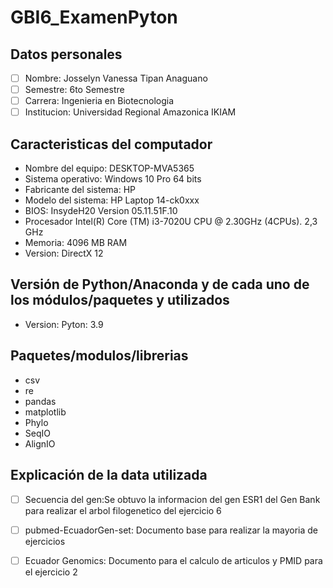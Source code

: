 # GBI6_ExamenPyton
## Datos personales
- [ ] Nombre: Josselyn Vanessa Tipan Anaguano 
- [ ] Semestre: 6to Semestre 
- [ ] Carrera: Ingenieria en Biotecnologia 
- [ ] Institucion: Universidad Regional Amazonica IKIAM
## Caracteristicas del computador
- Nombre del equipo: DESKTOP-MVA5365 
- Sistema operativo: Windows 10 Pro 64 bits 
- Fabricante del sistema: HP
- Modelo del sistema: HP Laptop 14-ck0xxx
- BIOS: InsydeH20 Version 05.11.51F.10
- Procesador Intel(R) Core (TM) i3-7020U CPU @ 2.30GHz (4CPUs). 2,3 GHz
- Memoria: 4096 MB RAM
- Version: DirectX 12
## Versión de Python/Anaconda y de cada uno de los módulos/paquetes y utilizados
- Version: Pyton: 3.9
## Paquetes/modulos/librerias 
- csv 
- re
- pandas
- matplotlib
-  Phylo
-  SeqIO
-  AlignIO

## Explicación de la data utilizada
- [ ] Secuencia del gen:Se obtuvo la informacion del gen  ESR1 del Gen Bank para realizar el arbol filogenetico del ejercicio 6 
- [ ]  pubmed-EcuadorGen-set: Documento base para realizar la mayoria de ejercicios 
- [ ]  Ecuador Genomics: Documento para el calculo de articulos y PMID para el ejercicio 2





